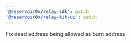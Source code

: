 ```yaml
---
'@reservoir0x/relay-sdk': patch
'@reservoir0x/relay-kit-ui': patch
---
```


Fix dead address being allowed as burn address
